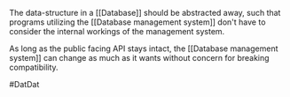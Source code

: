 The data-structure in a [[Database]] should be abstracted away, such that programs utilizing the [[Database management system]] don't have to consider the internal workings of the management system.

As long as the public facing API stays intact, the [[Database management system]] can change as much as it wants without concern for breaking compatibility.


#DatDat 